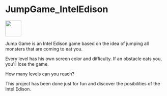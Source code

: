 # JumpGame_IntelEdison

<img width="50px" src="http://fotos.subefotos.com/6ef7bace88dcfd63a099a724dec834fdo.jpg">

Jump Game is an Intel Edison game based on the idea of jumping all monsters that are coming to eat you. 

Every level has his own screen color and difficulty. If an obstacle eats you, you'll lose the game. 

How many levels can you reach? 

This project has been done just for fun and discover the posibilities of the Intel Edison. 



